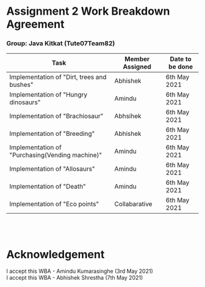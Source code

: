 # Assignment 2 Work Breakdown Agreement 
### Group: Java Kitkat (Tute07Team82)

| Task                                             | Member Assigned | Date to be done |
| ------------------------------------------------ | --------------- | --------------- |
| Implementation of "Dirt, trees and bushes"       | Abhishek        | 6th May 2021    |
| Implementation of "Hungry dinosaurs"             | Amindu          | 6th May 2021    |
| Implementation of "Brachiosaur"                  | Abhsihek        | 6th May 2021    |
| Implementation of "Breeding"                     | Abhishek        | 6th May 2021    |
| Implementation of "Purchasing(Vending machine)"  | Amindu          | 6th May 2021    |
| Implementation of "Allosaurs"                    | Amindu          | 6th May 2021    |
| Implementation of "Death"                        | Amindu          | 6th May 2021    |
| Implementation of "Eco points"                   | Collabarative   | 6th May 2021    |
<br><br>

# Acknowledgement 
I accept this WBA - Amindu Kumarasinghe (3rd May 2021) <br>
I accept this WBA - Abhishek Shrestha (7th May 2021) <br>







